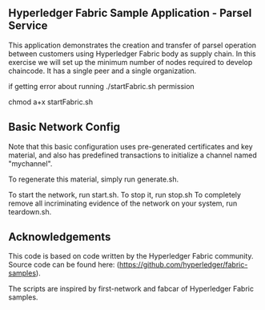 ## Hyperledger Fabric Sample Application - Parsel Service

This application demonstrates the creation and transfer of parsel operation between customers using Hyperledger Fabric body  as supply chain.
In this exercise we will set up the minimum number of nodes required to develop chaincode. It has a single peer and a single organization.

if getting error about running ./startFabric.sh permission

chmod a+x startFabric.sh


## Basic Network Config
Note that this basic configuration uses pre-generated certificates and key material, and also has predefined transactions to initialize a channel named "mychannel".

To regenerate this material, simply run generate.sh.

To start the network, run start.sh. To stop it, run stop.sh To completely remove all incriminating evidence of the network on your system, run teardown.sh.


## Acknowledgements
This code is based on code written by the Hyperledger Fabric community. Source code can be found here: (https://github.com/hyperledger/fabric-samples).

The scripts are inspired by first-network and fabcar of Hyperledger Fabric samples.

